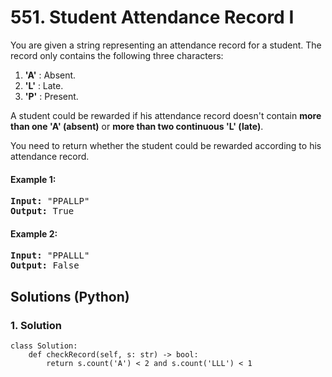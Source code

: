 # 551. Student Attendance Record I
You are given a string representing an attendance record for a student. The record only contains the following three characters: 
1. **'A'** : Absent. 
2. **'L'** : Late.
3. **'P'** : Present. 

A student could be rewarded if his attendance record doesn't contain **more than one 'A' (absent)** or **more than two continuous 'L' (late)**.

You need to return whether the student could be rewarded according to his attendance record.

#### Example 1:
<pre>
<strong>Input:</strong> "PPALLP"
<strong>Output:</strong> True
</pre>

#### Example 2:
<pre>
<strong>Input:</strong> "PPALLL"
<strong>Output:</strong> False
</pre>

## Solutions (Python)

### 1. Solution
```Python3
class Solution:
    def checkRecord(self, s: str) -> bool:
        return s.count('A') < 2 and s.count('LLL') < 1
```
